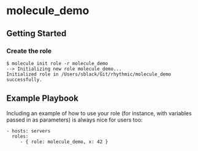 # molecule_demo

## Getting Started

### Create the role 
```
$ molecule init role -r molecule_demo                                                                                                                             
--> Initializing new role molecule_demo...
Initialized role in /Users/sblack/Git/rhythmic/molecule_demo successfully.
```

## Example Playbook

Including an example of how to use your role (for instance, with variables
passed in as parameters) is always nice for users too:

    - hosts: servers
      roles:
         - { role: molecule_demo, x: 42 }
